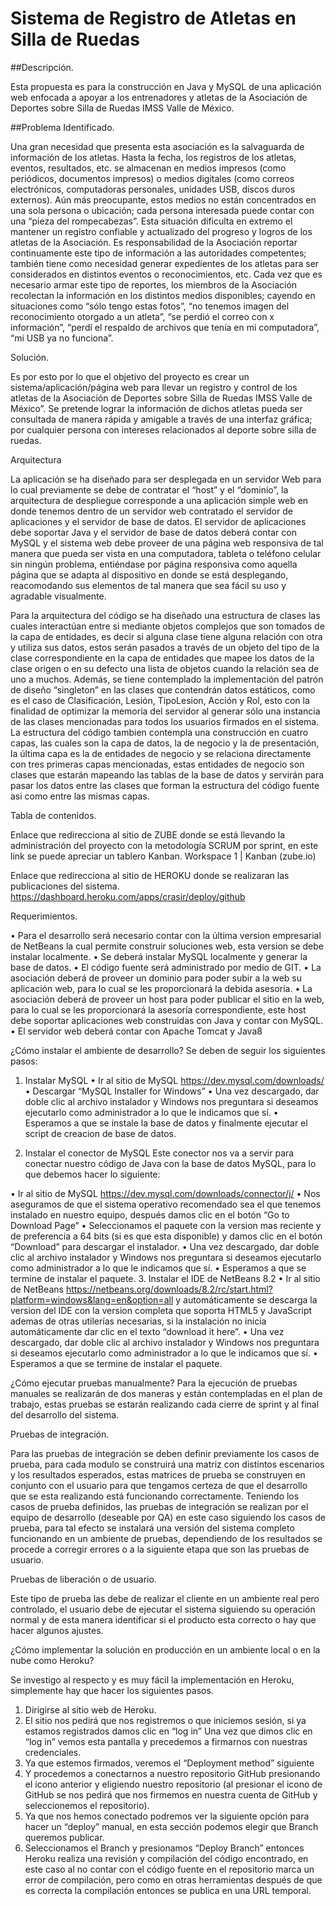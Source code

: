 # Sistema de Registro de Atletas en Silla de Ruedas

##Descripción.

Esta propuesta es para la construcción en Java y MySQL de una aplicación web enfocada a apoyar a los entrenadores y atletas de la Asociación de Deportes sobre Silla de Ruedas IMSS Valle de México.

##Problema Identificado.

Una gran necesidad que presenta esta asociación es la salvaguarda de información de los atletas. Hasta la fecha, los registros de los atletas, eventos, resultados, etc. se almacenan en medios impresos (como periódicos, documentos impresos) o medios digitales (como correos electrónicos, computadoras personales, unidades USB, discos duros externos). Aún más preocupante, estos medios no están concentrados en una sola persona o ubicación; cada persona interesada puede contar con una “pieza del rompecabezas”. 
Esta situación dificulta en extremo el mantener un registro confiable y actualizado del progreso y logros de los atletas de la Asociación. Es responsabilidad de la Asociación reportar continuamente este tipo de información a las autoridades competentes; también tiene como necesidad generar expedientes de los atletas para ser considerados en distintos eventos o reconocimientos, etc. 
Cada vez que es necesario armar este tipo de reportes, los miembros de la Asociación recolectan la información en los distintos medios disponibles; cayendo en situaciones como “sólo tengo estas fotos”, “no tenemos imagen del reconocimiento otorgado a un atleta”, “se perdió el correo con x información”, “perdí el respaldo de archivos que tenía en mi computadora”, “mi USB ya no funciona”.

Solución. 

Es por esto por lo que el objetivo del proyecto es crear un sistema/aplicación/página web para llevar un registro y control de los atletas de la Asociación de Deportes sobre Silla de Ruedas IMSS Valle de México”. Se pretende lograr la información de dichos atletas pueda ser consultada de manera rápida y amigable a través de una interfaz gráfica; por cualquier persona con intereses relacionados al deporte sobre silla de ruedas.

Arquitectura

La aplicación se ha diseñado para ser desplegada en un servidor Web para lo cual previamente se debe de contratar el “host” y el “dominio”, la arquitectura de despliegue corresponde a una aplicación simple web en donde tenemos dentro de un servidor web contratado el servidor de aplicaciones y el servidor de base de datos.  El servidor de aplicaciones debe soportar Java y el servidor de base de datos deberá contar con MySQL y el sistema web debe proveer de una página web responsiva de tal manera que pueda ser vista en una computadora, tableta o teléfono celular sin ningún problema, entiéndase por página responsiva como aquella página que se adapta al dispositivo en donde se está desplegando, reacomodando sus elementos de tal manera que sea fácil su uso y agradable visualmente. 

Para la arquitectura del código se ha diseñado una estructura de clases las cuales interactúan entre si mediante objetos complejos que son tomados de la capa de entidades, es decir si alguna clase tiene alguna relación con otra y utiliza sus datos, estos serán pasados a través de un objeto del tipo de la clase correspondiente en la capa de entidades que mapee los datos de la clase origen o en su defecto una lista de objetos cuando la relación sea de uno a muchos. Además, se tiene contemplado la implementación del patrón de diseño “singleton” en las clases que contendrán datos estáticos, como es el caso de Clasificación, Lesión, TipoLesion, Acción y Rol, esto con la finalidad de optimizar la memoria del servidor al generar sólo una instancia de las clases mencionadas para todos los usuarios firmados en el sistema. 
La estructura del código tambien contempla una construcción en cuatro capas, las cuales son la capa de datos, la de negocio y la de presentación, la última capa es la de entidades de negocio y se relaciona directamente con tres primeras capas mencionadas,  estas entidades de negocio son clases que estarán mapeando las tablas de la base de datos y servirán para pasar los datos entre las clases que forman la estructura del código fuente asi como entre las mismas capas.

Tabla de contenidos.

Enlace que redirecciona al sitio de ZUBE donde se está llevando la administración del proyecto con la metodología SCRUM por sprint, en este link se puede apreciar un tablero Kanban.
Workspace 1 | Kanban (zube.io)

Enlace que redirecciona al sitio de HEROKU donde se realizaran las publicaciones del sistema.
https://dashboard.heroku.com/apps/crasir/deploy/github

Requerimientos.

•	Para el desarrollo será necesario contar con la última version empresarial de NetBeans la cual permite construir soluciones web, esta version se debe instalar localmente. 
•	Se deberá instalar MySQL localmente y generar la base de datos.
•	El código fuente será administrado por medio de GIT.
•	La asociación deberá de proveer un dominio para poder subir a la web su aplicación web, para lo cual se les proporcionará la debida asesoría. 
•	La asociación deberá de proveer un host para poder publicar el sitio en la web, para lo cual se les proporcionará la asesoría correspondiente, este host debe soportar aplicaciones web      construidas con Java y contar con MySQL.
•	El servidor web deberá contar con Apache Tomcat y Java8

¿Cómo instalar el ambiente de desarrollo?
Se deben de seguir los siguientes pasos:

1.	Instalar MySQL
•	Ir al sitio de MySQL https://dev.mysql.com/downloads/
•	Descargar “MySQL Installer for Windows”
•	Una vez descargado, dar doble clic al archivo instalador y Windows nos preguntara si deseamos ejecutarlo como administrador a lo que le indicamos que sí.
•	Esperamos a que se instale la base de datos y finalmente ejecutar el script de creacion de base de datos.

2.	Instalar el conector de MySQL
    Este conector nos va a servir para conectar nuestro código de Java con la base de datos MySQL, para lo que debemos hacer lo siguiente:

•	Ir al sitio de MySQL https://dev.mysql.com/downloads/connector/j/
•	Nos aseguramos de que el sistema operativo recomendado sea el que tenemos instalado en nuestro equipo, después damos clic en el botón “Go to Download Page”
•	Seleccionamos el paquete con la version mas reciente y de preferencia a 64 bits (si es que esta disponible) y damos clic en el botón “Download” para descargar el instalador.
•	Una vez descargado, dar doble clic al archivo instalador y Windows nos preguntara si deseamos ejecutarlo como administrador a lo que le indicamos que sí.
•	Esperamos a que se termine de instalar el paquete.
3.	Instalar el IDE de NetBeans 8.2
•	Ir al sitio de NetBeans https://netbeans.org/downloads/8.2/rc/start.html?platform=windows&lang=en&option=all y automáticamente se descarga la version del IDE con la version completa que   soporta HTML5 y JavaScript ademas de otras utilerías necesarias,  si la instalación no inicia automáticamente dar clic en el texto “download it here”.
•	Una vez descargado, dar doble clic al archivo instalador y Windows nos preguntara si deseamos ejecutarlo como administrador a lo que le indicamos que sí.
•	Esperamos a que se termine de instalar el paquete.

¿Cómo ejecutar pruebas manualmente?
Para la ejecución de pruebas manuales se realizarán de dos maneras y están contempladas en el plan de trabajo, estas pruebas se estarán realizando cada cierre de sprint y al final del desarrollo del sistema.

Pruebas de integración.

Para las pruebas de integración se deben definir previamente los casos de prueba, para cada modulo se construirá una matriz con distintos escenarios y los resultados esperados, estas matrices de prueba se construyen en conjunto con el usuario para que tengamos certeza de que el desarrollo que se esta realizando está funcionando correctamente. Teniendo los casos de prueba definidos, las pruebas de integración se realizan por el equipo de desarrollo (deseable por QA) en este caso siguiendo los casos de prueba, para tal efecto se instalará una versión del sistema completo funcionando en un ambiente de pruebas, dependiendo de los resultados se procede a corregir errores o a la siguiente etapa que son las pruebas de usuario.

Pruebas de liberación o de usuario.

Este tipo de prueba las debe de realizar el cliente en un ambiente real pero controlado, el usuario debe de ejecutar el sistema siguiendo su operación normal y de esta manera identificar si el producto esta correcto o hay que hacer algunos ajustes.


¿Cómo implementar la solución en producción en un ambiente local o en la nube como Heroku?

Se investigo al respecto y es muy fácil la implementación en Heroku, simplemente hay que hacer los siguientes pasos. 
1.	Dirigirse al sitio web de Heroku.  
2.	El sitio nos pedirá que nos registremos o que iniciemos sesión, si ya estamos registrados damos clic en “log in” 
    Una vez que dimos clic en “log in” vemos esta pantalla y precedemos a firmarnos con nuestras credenciales.
3.	Ya que estemos firmados, veremos el “Deployment method” siguiente
4.	Y procedemos a conectarnos a nuestro repositorio GitHub presionando el icono anterior y eligiendo nuestro repositorio (al presionar el icono de GitHub se nos pedirá que nos firmemos en    nuestra cuenta de GitHub y seleccionemos el repositorio).
5.	Ya que nos hemos conectado podremos ver la siguiente opción para hacer un “deploy” manual, en esta sección podemos elegir que Branch queremos publicar.
6.	Seleccionamos el Branch y presionamos “Deploy Branch” entonces Heroku realiza una revisión y compilación del código encontrado, en este caso al no contar con el código fuente en el repositorio marca un error de compilación, pero como en otras herramientas después de que es correcta la compilación entonces se publica en una URL temporal.



 
